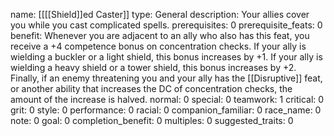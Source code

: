 name: [[[[Shield]]ed Caster]]
type: General
description: Your allies cover you while you cast complicated spells.
prerequisites: 0
prerequisite_feats: 0
benefit: Whenever you are adjacent to an ally who also has this feat, you receive a +4 competence bonus on concentration checks. If your ally is wielding a buckler or a light shield, this bonus increases by +1. If your ally is wielding a heavy shield or a tower shield, this bonus increases by +2. Finally, if an enemy threatening you and your ally has the [[Disruptive]] feat, or another ability that increases the DC of concentration checks, the amount of the increase is halved.
normal: 0
special: 0
teamwork: 1
critical: 0
grit: 0
style: 0
performance: 0
racial: 0
companion_familiar: 0
race_name: 0
note: 0
goal: 0
completion_benefit: 0
multiples: 0
suggested_traits: 0
